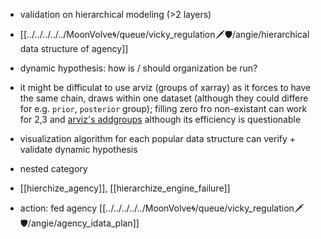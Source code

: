 
- validation on hierarchical modeling (>2 layers)
- [[../../../../../MoonVolve🌀/queue/vicky_regulation🗡🛡/angie/hierarchical data structure of agency]]
- dynamic hypothesis: how is / should organization be run?

- it might be difficulat to use arviz (groups of xarray) as it forces to have the same chain, draws within one dataset (although they could differe for e.g. `prior`, `posterior` group); filling zero fro non-existant can work for 2,3 and [arviz's addgroups](https://python.arviz.org/en/latest/getting_started/WorkingWithInferenceData.html#add-groups-to-inferencedata-objects) although its efficiency is questionable
- visualization algorithm for each popular data structure can verify + validate dynamic hypothesis 
- nested category
- [[hierchize_agency]], [[hierarchize_engine_failure]]
- action: fed agency [[../../../../../MoonVolve🌀/queue/vicky_regulation🗡🛡/angie/agency_idata_plan]]